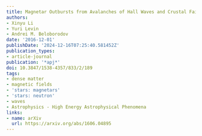 ```yaml
---
title: Magnetar Outbursts from Avalanches of Hall Waves and Crustal Failures
authors:
- Xinyu Li
- Yuri Levin
- Andrei M. Beloborodov
date: '2016-12-01'
publishDate: '2024-12-16T07:25:40.581452Z'
publication_types:
- article-journal
publication: '*apj*'
doi: 10.3847/1538-4357/833/2/189
tags:
- dense matter
- magnetic fields
- 'stars: magnetars'
- 'stars: neutron'
- waves
- Astrophysics - High Energy Astrophysical Phenomena
links:
- name: arXiv
  url: https://arxiv.org/abs/1606.04895
---
```

